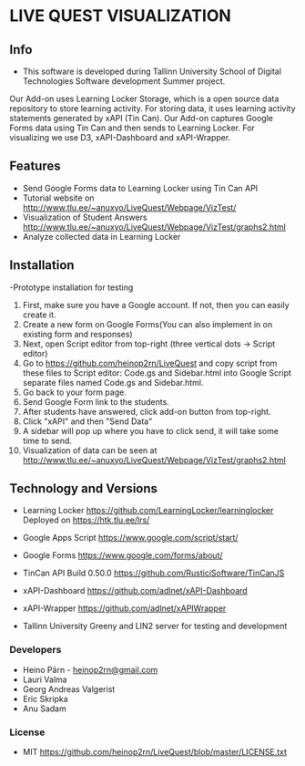 # LIVE QUEST VISUALIZATION

## Info
- This software is developed during Tallinn University School of Digital Technologies Software development Summer project.

Our Add-on uses Learning Locker Storage, which is a open source data repository to store learning activity.
For storing data, it uses learning activity statements generated by xAPI (Tin Can).
Our Add-on captures Google Forms data using Tin Can and then sends to Learning Locker.
For visualizing we use D3, xAPI-Dashboard and xAPI-Wrapper.

## Features
- Send Google Forms data to Learning Locker using Tin Can API
- Tutorial website on http://www.tlu.ee/~anuxyo/LiveQuest/Webpage/VizTest/
- Visualization of Student Answers http://www.tlu.ee/~anuxyo/LiveQuest/Webpage/VizTest/graphs2.html
- Analyze collected data in Learning Locker

## Installation

-Prototype installation for testing
1.	First, make sure you have a Google account. If not, then you can easily create it.
2.	Create a new form on Google Forms(You can also implement in on existing form and responses)
3.	Next, open Script editor from top-right (three vertical dots -> Script editor)
4.	Go to https://github.com/heinop2rn/LiveQuest and copy script from these files to Script editor: 
Code.gs and Sidebar.html into Google Script separate files named Code.gs and Sidebar.html.
5.	Go back to your form page.
6.	Send Google Form link to the students.
7.	After students have answered, click add-on button from top-right.
8. Click "xAPI" and then "Send Data"
8.	A sidebar will pop up where you have to click send, it will take some time to send.
9.	Visualization of data can be seen at http://www.tlu.ee/~anuxyo/LiveQuest/Webpage/VizTest/graphs2.html

## Technology and Versions
- Learning Locker https://github.com/LearningLocker/learninglocker
Deployed on https://htk.tlu.ee/lrs/

- Google Apps Script https://www.google.com/script/start/

- Google Forms https://www.google.com/forms/about/

- TinCan API Build 0.50.0 https://github.com/RusticiSoftware/TinCanJS

- xAPI-Dashboard https://github.com/adlnet/xAPI-Dashboard

- xAPI-Wrapper https://github.com/adlnet/xAPIWrapper

- Tallinn University Greeny and LIN2 server for testing and development

### Developers
- Heino Pärn - heinop2rn@gmail.com
- Lauri Valma
- Georg Andreas Valgerist
- Eric Skripka
- Anu Sadam
### License
- MIT
https://github.com/heinop2rn/LiveQuest/blob/master/LICENSE.txt
